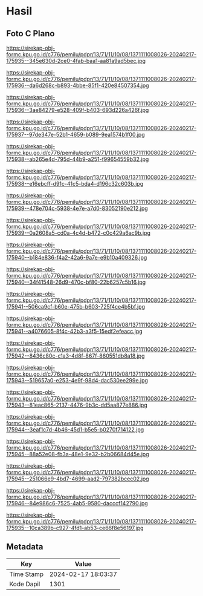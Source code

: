 # Hasil

## Foto C Plano

https://sirekap-obj-formc.kpu.go.id/c776/pemilu/pdpr/13/71/11/10/08/1371111008026-20240217-175935--345e630d-2ce0-4fab-baa1-aa81a9ad5bec.jpg

https://sirekap-obj-formc.kpu.go.id/c776/pemilu/pdpr/13/71/11/10/08/1371111008026-20240217-175936--da6d268c-b893-4bbe-85f1-420e84507354.jpg

https://sirekap-obj-formc.kpu.go.id/c776/pemilu/pdpr/13/71/11/10/08/1371111008026-20240217-175936--3ae84279-e528-409f-b403-693d226a426f.jpg

https://sirekap-obj-formc.kpu.go.id/c776/pemilu/pdpr/13/71/11/10/08/1371111008026-20240217-175937--97de347e-52b1-4659-b089-9ea1574b1f00.jpg

https://sirekap-obj-formc.kpu.go.id/c776/pemilu/pdpr/13/71/11/10/08/1371111008026-20240217-175938--ab265e4d-795d-44b9-a251-f99654559b32.jpg

https://sirekap-obj-formc.kpu.go.id/c776/pemilu/pdpr/13/71/11/10/08/1371111008026-20240217-175938--e16ebcff-d91c-41c5-bda4-d196c32c603b.jpg

https://sirekap-obj-formc.kpu.go.id/c776/pemilu/pdpr/13/71/11/10/08/1371111008026-20240217-175939--478e704c-5938-4e7e-a7d0-83052190e212.jpg

https://sirekap-obj-formc.kpu.go.id/c776/pemilu/pdpr/13/71/11/10/08/1371111008026-20240217-175939--0a2608a5-cd0a-4c4d-b472-c0c429a6ac9b.jpg

https://sirekap-obj-formc.kpu.go.id/c776/pemilu/pdpr/13/71/11/10/08/1371111008026-20240217-175940--b184e836-f4a2-42a6-9a7e-e9b10a409326.jpg

https://sirekap-obj-formc.kpu.go.id/c776/pemilu/pdpr/13/71/11/10/08/1371111008026-20240217-175940--34f41548-26d9-470c-bf80-22b6257c5b16.jpg

https://sirekap-obj-formc.kpu.go.id/c776/pemilu/pdpr/13/71/11/10/08/1371111008026-20240217-175941--506ca9cf-b60e-475b-b603-725f4ce4b5bf.jpg

https://sirekap-obj-formc.kpu.go.id/c776/pemilu/pdpr/13/71/11/10/08/1371111008026-20240217-175941--a4076605-8f4c-42b3-a3f5-15edf2efeacc.jpg

https://sirekap-obj-formc.kpu.go.id/c776/pemilu/pdpr/13/71/11/10/08/1371111008026-20240217-175942--8436c80c-c1a3-4d8f-867f-860551db8a18.jpg

https://sirekap-obj-formc.kpu.go.id/c776/pemilu/pdpr/13/71/11/10/08/1371111008026-20240217-175943--519657a0-e253-4e9f-98d4-dac530ee299e.jpg

https://sirekap-obj-formc.kpu.go.id/c776/pemilu/pdpr/13/71/11/10/08/1371111008026-20240217-175943--81eac865-2137-4476-9b3c-dd5aa877e886.jpg

https://sirekap-obj-formc.kpu.go.id/c776/pemilu/pdpr/13/71/11/10/08/1371111008026-20240217-175944--3eaf1c7d-4b46-45d1-b5e5-b0270f714122.jpg

https://sirekap-obj-formc.kpu.go.id/c776/pemilu/pdpr/13/71/11/10/08/1371111008026-20240217-175945--88a52e08-fb3a-48e1-9e32-b2b06684d45e.jpg

https://sirekap-obj-formc.kpu.go.id/c776/pemilu/pdpr/13/71/11/10/08/1371111008026-20240217-175945--251066e9-4bd7-4699-aad2-797382bcec02.jpg

https://sirekap-obj-formc.kpu.go.id/c776/pemilu/pdpr/13/71/11/10/08/1371111008026-20240217-175946--84e986c6-7525-4ab5-9580-dacccf142790.jpg

https://sirekap-obj-formc.kpu.go.id/c776/pemilu/pdpr/13/71/11/10/08/1371111008026-20240217-175935--10ca389b-c927-4fd1-ab53-ce66f8e56197.jpg


## Metadata

| Key        | Value               |
| ---------- | ------------------- |
| Time Stamp | 2024-02-17 18:03:37 |
| Kode Dapil | 1301                |




